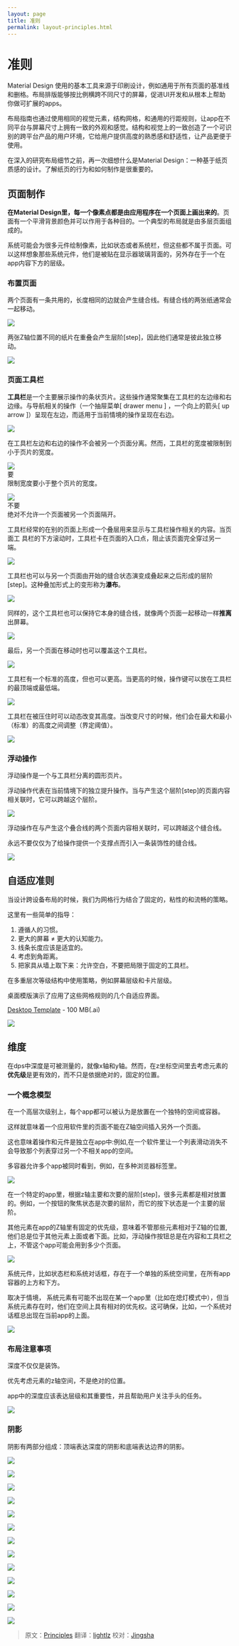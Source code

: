 ```yaml
---
layout: page
title: 准则
permalink: layout-principles.html
---
```


# 准则

Material Design 使用的基本工具来源于印刷设计，例如通用于所有页面的基准线和删格。布局排版能够按比例横跨不同尺寸的屏幕，促进UI开发和从根本上帮助你做可扩展的apps。


布局指南也通过使用相同的视觉元素，结构网格，和通用的行距规则，让app在不同平台与屏幕尺寸上拥有一致的外观和感觉。结构和视觉上的一致创造了一个可识别的跨平台产品的用户环境，它给用户提供高度的熟悉感和舒适性，让产品更便于使用。


在深入的研究布局细节之前，再一次细想什么是Material Design：一种基于纸页质感的设计。了解纸页的行为和如何制作是很重要的。

## 页面制作

**在Material Design里，每一个像素点都是由应用程序在一个页面上画出来的**。页面有一个平滑背景颜色并可以作用于各种目的。一个典型的布局就是由多层页面组成的。

系统可能会为很多元件绘制像素，比如状态或者系统栏，但这些都不属于页面。可以这样想象那些系统元件，他们是被贴在显示器玻璃背面的，另外存在于一个在app内容下方的层级。


### 布置页面

两个页面有一条共用的，长度相同的边就会产生缝合线。有缝合线的两张纸通常会一起移动。

![](images/Layout-principles-papercraft-papercraft-01a_large_mdpi.png)    


两张Z轴位置不同的纸片在重叠会产生层阶[step]，因此他们通常是彼此独立移动。


![](images/Layout-principles-papercraft-papercraft-03a_large_mdpi.png)  

### 页面工具栏

**工具栏**是一个主要展示操作的条状页片。这些操作通常聚集在工具栏的左边缘和右边缘。与导航相关的操作（一个抽屉菜单[ drawer menu ] ，一个向上的箭头[ up arrow ]）呈现在左边，而适用于当前情境的操作呈现在右边。

![](images/layout-principles-papercraft-papercraft-03_MISSINGASSET_large_mdpi.png)  

在工具栏左边和右边的操作不会被另一个页面分离。然而，工具栏的宽度被限制到小于页片的宽度。

![](images/papercraft-04_large_mdpi.png)  
要  
限制宽度要小于整个页片的宽度。    

![](images/papercraft-04_dont_large_mdpi.png)  
不要   
绝对不允许一个页面被另一个页面隔开。   

工具栏经常的在别的页面上形成一个叠层用来显示与工具栏操作相关的内容。当页面工
具栏的下方滚动时，工具栏卡在页面的入口点，阻止该页面完全穿过另一端。

![](images/layout-principles-papercraft-papercraft-05a_large_mdpi.png)  

工具栏也可以与另一个页面由开始的缝合状态演变成叠起来之后形成的层阶[step]。这种叠加形式上的变形称为**瀑布**。

![](images/layout-principles-papercraft-papercraft-06a_large_mdpi.png)  

同样的，这个工具栏也可以保持它本身的缝合线，就像两个页面一起移动一样**推离**出屏幕。

![](images/layout-principles-papercraft-papercraft-07a_large_mdpi.png)  

最后，另一个页面在移动时也可以覆盖这个工具栏。

![](images/layout-principles-papercraft-papercraft-08a_large_mdpi.png)  


工具栏有一个标准的高度，但也可以更高。当更高的时候，操作键可以放在工具栏的最顶端或最低端。

![](images/layout-principles-papercraft-papercraft-09a_large_mdpi.png)  

工具栏在被压住时可以动态改变其高度。当改变尺寸的时候，他们会在最大和最小（标准）的高度之间调整（界定阈值）。

![](images/layout-principles-papercraft-papercraft-10a_large_mdpi.png)  

### 浮动操作

浮动操作是一个与工具栏分离的圆形页片。

浮动操作代表在当前情境下的独立提升操作。当与产生这个层阶[step]的页面内容相关联时，它可以跨越这个层阶。

![](images/layout-principles-papercraft-papercraft-11a_large_mdpi.png)  

浮动操作在与产生这个叠合线的两个页面内容相关联时，可以跨越这个缝合线。

永远不要仅仅为了给操作提供一个支撑点而引入一条装饰性的缝合线。


![](images/layout-principles-papercraft-papercraft-12a_large_mdpi.png)  

## 自适应准则

当设计跨设备布局的时候，我们为网格行为结合了固定的，粘性的和流畅的策略。

这里有一些简单的指导：

1. 遵循人的习惯。
2. 更大的屏幕  ≠  更大的认知能力。
3. 线条长度应该是适宜的。
4. 考虑到角距离。
5. 把家具从墙上取下来：允许空白，不要把局限于固定的工具栏。

在多重层次等级结构中使用策略，例如屏幕层级和卡片层级。

桌面模版演示了应用了这些网格规则的几个自适应界面。

[Desktop Template](http://materialdesign.qiniudn.com/downloads/Layout_Desktop_Whiteframe.ai) - 100 MB(.ai)  

![](images/layout-principles-responsive-responsive-01_large_mdpi.png)  

## 维度

在dps中深度是可被测量的，就像x轴和y轴。然而，在z坐标空间里去考虑元素的**优先级**是更有效的，而不只是依据绝对的，固定的位置。


### 一个概念模型

在一个高层次级别上，每个app都可以被认为是放置在一个独特的空间或容器。

这样就意味着一个应用软件里的页面不能在Z轴空间插入另外一个页面。

这也意味着操作和元件是独立在app中:例如,在一个软件里让一个列表滑动消失不会导致那个列表穿过另一个不相关app的空间。

多容器允许多个app被同时看到，例如，在多种浏览器标签里。

![](images/layout-principles-dimensionality-dimensionality-01_large_mdpi.png)  


在一个特定的app里，根据z轴主要和次要的层阶[step]，很多元素都是相对放置的。例如，一个按钮的聚焦状态是次要的层阶，而它的按下状态是一个主要的层阶。


其他元素在app的Z轴里有固定的优先级，意味着不管那些元素相对于Z轴的位置,他们总是位于其他元素上面或者下面。比如，浮动操作按钮总是在内容和工具栏之上，不管这个app可能会用到多少个页面。

![](images/layout-principles-dimensionality-dimensionality-02_large_mdpi.png)  


系统元件，比如状态栏和系统对话框，存在于一个单独的系统空间里，在所有app容器的上方和下方。

取决于情境， 系统元素有可能不出现在某一个app里（比如在熄灯模式中），但当系统元素存在时，他们在空间上具有相对的优先权。这可确保，比如，一个系统对话框总出现在当前app的上面。

![](images/layout-principles-dimensionality-dimensionality-03_large_mdpi.png)  

### 布局注意事项

深度不仅仅是装饰。

优先考虑元素的z轴空间，不是绝对的位置。

app中的深度应该表达层级和其重要性，并且帮助用户关注手头的任务。


![](images/layout-principles-dimensionality-dimensionality-04_large_mdpi.png)  

### 阴影

阴影有两部分组成：顶端表达深度的阴影和底端表达边界的阴影。

![](images/layout-principles-dimensionality-shadows-01_large_mdpi.png)  

![](images/layout-principles-dimensionality-shadows-08_large_mdpi.png)  
 
![](images/layout-principles-dimensionality-shadows-02_large_mdpi.png)  

![](images/layout-principles-dimensionality-shadows-08_large_mdpi.png)  

![](images/layout-principles-dimensionality-shadows-03_large_mdpi.png)  

![](images/layout-principles-dimensionality-shadows-08_large_mdpi.png)  

![](images/layout-principles-dimensionality-shadows-04_large_mdpi.png)  

![](images/layout-principles-dimensionality-shadows-08_large_mdpi.png)  

![](images/layout-principles-dimensionality-shadows-05_large_mdpi.png)  

![](images/layout-principles-dimensionality-shadows-08_large_mdpi.png)  
 
![](images/layout-principles-dimensionality-shadows-06_large_mdpi.png)  
 
![](images/layout-principles-dimensionality-shadows-08_large_mdpi.png)  

![](images/layout-principles-dimensionality-shadows-07_large_mdpi.png)  

> 原文：[Principles](http://www.google.com/design/spec/layout/layout-principles.html)  翻译：[lightlz](https://github.com/lightlz) 校对：[Jingsha](https://github.com/Jingsha)
